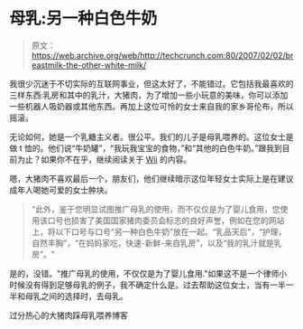 # 母乳:另一种白色牛奶

> 原文：<https://web.archive.org/web/http://techcrunch.com:80/2007/02/02/breastmilk-the-other-white-milk/>

我很少沉迷于不切实际的互联网事业，但这太好了，不能错过。它包括我最喜欢的三样东西:乳房和其中的乳汁，大猪肉，为了增加一些小玩意的美味，你可以添加一些机器人吸奶器或其他东西。再加上这位可怜的女士来自我的家乡哥伦布，所以摇滚。

无论如何，她是一个乳糖主义者。很公平。我们的儿子是母乳喂养的。这位女士是做 t 恤的。他们说“牛奶罐”，“我玩我宝宝的食物，”和“其他的白色牛奶。”跟我到目前为止？如果你不在乎，继续阅读关于 [Wii](https://web.archive.org/web/20141230110252/http://crunchgear.com/category/wii/) 的内容。

嗯，大猪肉不喜欢最后一个，朋友们，他们继续暗示这位年轻女士实际上是在建议成年人喝她可爱的女士肿块。

> “此外，鉴于您明显试图推广母乳的使用，而不仅仅是为了婴儿食用，您使用该口号也损害了美国国家猪肉委员会标志的良好声誉，例如在您的网站上，将以下口号与口号“另一种白色牛奶”放在一起。“乳品天后”，“护理，自然丰胸”，“在妈妈家吃，快速-新鲜-来自乳房”，以及“我的乳汁就是乳房”。"

是的，没错。"推广母乳的使用，不仅仅是为了婴儿食用."如果这不是一个律师小时候没有得到足够母乳的例子，我不确定什么是。过去帮助这位女士，当有一半一半和母乳之间的选择时，去母乳。

过分热心的大猪肉踩母乳喂养博客